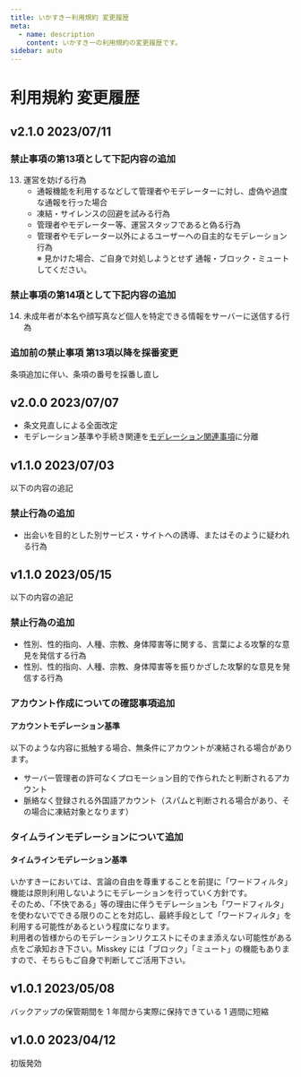```yaml
---
title: いかすきー利用規約 変更履歴
meta:
  - name: description
    content: いかすきーの利用規約の変更履歴です。
sidebar: auto
---
```


# 利用規約 変更履歴

## v2.1.0 2023/07/11

### 禁止事項の第13項として下記内容の追加

13. 運営を妨げる行為
    - 通報機能を利用するなどして管理者やモデレーターに対し、虚偽や過度な通報を行った場合
    - 凍結・サイレンスの回避を試みる行為
    - 管理者やモデレーター等、運営スタッフであると偽る行為
    - 管理者やモデレーター以外によるユーザーへの自主的なモデレーション行為  
    ※ 見かけた場合、ご自身で対処しようとせず 通報・ブロック・ミュートしてください。

### 禁止事項の第14項として下記内容の追加

14. 未成年者が本名や顔写真など個人を特定できる情報をサーバーに送信する行為

### 追加前の禁止事項 第13項以降を採番変更

条項追加に伴い、条項の番号を採番し直し

## v2.0.0 2023/07/07

- 条文見直しによる全面改定
- モデレーション基準や手続き関連を[モデレーション関連事項](/terms/other-terms.html)に分離

## v1.1.0 2023/07/03

以下の内容の追記

### 禁止行為の追加

- 出会いを目的とした別サービス・サイトへの誘導、またはそのように疑われる行為

## v1.1.0 2023/05/15

以下の内容の追記

### 禁止行為の追加

- 性別、性的指向、人種、宗教、身体障害等に関する、言葉による攻撃的な意見を発信する行為
- 性別、性的指向、人種、宗教、身体障害等を振りかざした攻撃的な意見を発信する行為

### アカウント作成についての確認事項追加

#### アカウントモデレーション基準

以下のような内容に抵触する場合、無条件にアカウントが凍結される場合があります。

- サーバー管理者の許可なくプロモーション目的で作られたと判断されるアカウント
- 脈絡なく登録される外国語アカウント（スパムと判断される場合があり、その場合に凍結対象となります）

### タイムラインモデレーションについて追加

#### タイムラインモデレーション基準

いかすきーにおいては、言論の自由を尊重することを前提に「ワードフィルタ」機能は原則利用しないようにモデレーションを行っていく方針です。  
そのため、「不快である」等の理由に伴うモデレーションも「ワードフィルタ」を使わないでできる限りのことを対応し、最終手段として「ワードフィルタ」を利用する可能性があるという程度になります。  
利用者の皆様からのモデレーションリクエストにそのまま添えない可能性がある点をご承知おき下さい。Misskey には「ブロック」「ミュート」の機能もありますので、そちらもご自身で判断してご活用下さい。

## v1.0.1 2023/05/08

バックアップの保管期間を 1 年間から実際に保持できている 1 週間に短縮

## v1.0.0 2023/04/12

初版発効
